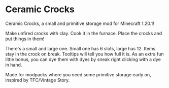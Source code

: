 # Ceramic Crocks
 Ceramic Crocks, a small and primitive storage mod for Minecraft 1.20.1!
 
 Make unfired crocks with clay.
 Cook it in the furnace.
 Place the crocks and put things in them!
 
 There's a small and large one. Small one has 6 slots, large has 12.
 Items stay in the crock on break. Tooltips will tell you how full it is.
 As an extra fun little bonus, you can dye them with dyes by sneak right clicking with a dye in hand.
 
 Made for modpacks where you need some primitive storage early on, inspired by TFC/Vintage Story.
